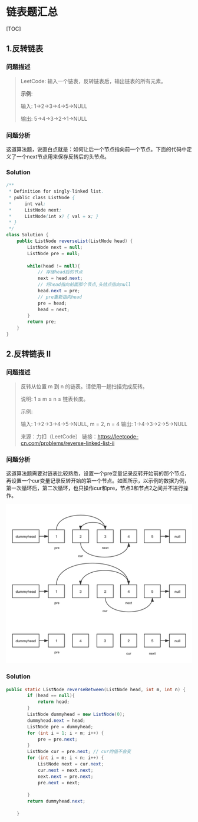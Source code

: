 # 链表题汇总

[TOC]

## 1.反转链表

### 问题描述

> LeetCode: 输入一个链表，反转链表后，输出链表的所有元素。
>
> **示例**:
>
> 输入: 1->2->3->4->5->NULL
>
> 输出: 5->4->3->2->1->NULL

### 问题分析

这道算法题，说直白点就是：如何让后一个节点指向前一个节点。下面的代码中定义了一个next节点用来保存反转后的头节点。

### Solution

```java 
/**
 * Definition for singly-linked list.
 * public class ListNode {
 *     int val;
 *     ListNode next;
 *     ListNode(int x) { val = x; }
 * }
 */
class Solution {
    public ListNode reverseList(ListNode head) {
        ListNode next = null;
        ListNode pre = null;
   
        while(head != null){
            // 存储head后的节点
            next = head.next;
            // 将head指向前面那个节点,头结点指向null
            head.next = pre;
            // pre重新指向head
            pre = head;
            head = next;
        }
        return pre;
    }
}
```

## 2.反转链表 II

### 问题描述

> 反转从位置 m 到 n 的链表。请使用一趟扫描完成反转。
>
> 说明:
> 1 ≤ m ≤ n ≤ 链表长度。
>
> 示例:
>
> 输入: 1->2->3->4->5->NULL, m = 2, n = 4
> 输出: 1->4->3->2->5->NULL
>
> 来源：力扣（LeetCode）
> 链接：https://leetcode-cn.com/problems/reverse-linked-list-ii

### 问题分析

这道算法题需要对链表比较熟悉，设置一个pre变量记录反转开始前的那个节点，再设置一个cur变量记录反转开始的第一个节点。如图所示，以示例的数据为例，第一次循环后，第二次循环，也只操作cur和pre，节点3和节点2之间并不进行操作。

![示例](https://github.com/aheling11/algsLearning/blob/master/Doc/image/1.png?raw=true)



### Solution

```java
public static ListNode reverseBetween(ListNode head, int m, int n) {
        if (head == null){
            return head;
        }
        ListNode dummyhead = new ListNode(0);
        dummyhead.next = head;
        ListNode pre = dummyhead;
        for (int i = 1; i < m; i++) {
            pre = pre.next;
        }
        ListNode cur = pre.next; // cur的值不会变
        for (int i = m; i < n; i++) {
            ListNode next = cur.next;
            cur.next = next.next;
            next.next = pre.next;
            pre.next = next;

        }
        return dummyhead.next;

    }
```





